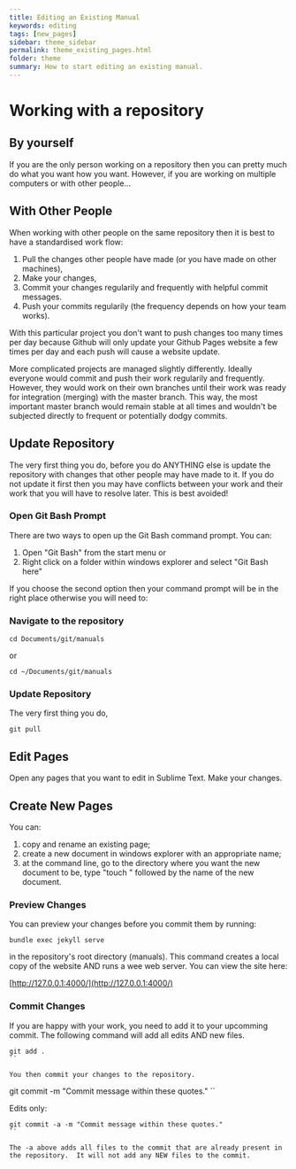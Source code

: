 ```yaml
---
title: Editing an Existing Manual
keywords: editing
tags: [new_pages]
sidebar: theme_sidebar
permalink: theme_existing_pages.html
folder: theme
summary: How to start editing an existing manual.
---
```


# Working with a repository

## By yourself

If you are the only person working on a repository then you can pretty much do what you want how you want.  However, if you are working on multiple computers or with other people...

## With Other People

When working with other people on the same repository then it is best to have a standardised work flow:

1. Pull the changes other people have made (or you have made on other machines),
1. Make your changes,
1. Commit your changes regularily and frequently with helpful commit messages.
1. Push your commits regularily (the frequency depends on how your team works).

With this particular project you don't want to push changes too many times per day because Github will only update your Github Pages website a few times per day and each push will cause a website update.

More complicated projects are managed slightly differently.  Ideally everyone would commit and push their work regularily and frequently.  However, they would work on their own branches until their work was ready for integration (merging) with the master branch.  This way, the most important master branch would remain stable at all times and wouldn't be subjected directly to frequent or potentially dodgy commits.

## Update Repository

The very first thing you do, before you do ANYTHING else is update the repository with changes that other people may have made to it.  If you do not update it first then you may have conflicts between your work and their work that you will have to resolve later.  This is best avoided!

### Open Git Bash Prompt

There are two ways to open up the Git Bash command prompt.  You can:

1. Open "Git Bash" from the start menu or
1. Right click on a folder within windows explorer and select "Git Bash here"

If you choose the second option then your command prompt will be in the right place otherwise you will need to:

### Navigate to the repository

   ```shell
cd Documents/git/manuals
   ```

or

   ```shell
cd ~/Documents/git/manuals
   ```


### Update Repository

The very first thing you do,

   ```shell
git pull
   ```

## Edit Pages

Open any pages that you want to edit in Sublime Text.  Make your changes. 

## Create New Pages

You can:

1. copy and rename an existing page;
1. create a new document in windows explorer with an appropriate name;
1. at the command line, go to the directory where you want the new document to be, type "touch " followed by the name of the new document.

### Preview Changes

You can preview your changes before you commit them by running:

```
bundle exec jekyll serve
```

in the repository's root directory (manuals).  This command creates a local copy of the website AND runs a wee web server.  You can view the site here:

[http://127.0.0.1:4000/](http://127.0.0.1:4000/)

### Commit Changes

If you are happy with your work, you need to add it to your upcomming commit.  The following command will add all edits AND new files.

```
git add .
``

You then commit your changes to the repository.

```
git commit -m "Commit message within these quotes."
``

Edits only:

```
git commit -a -m "Commit message within these quotes."
``

The -a above adds all files to the commit that are already present in the repository.  It will not add any NEW files to the commit.